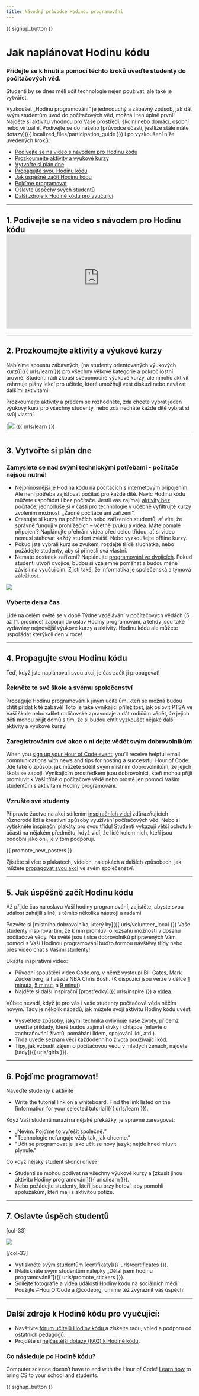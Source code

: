 ```yaml
---
title: Návodný průvodce Hodinou programování
---
```


{{ signup_button }}

# Jak naplánovat Hodinu kódu

### Přidejte se k hnutí a pomocí těchto kroků uveďte studenty do počítačových věd.

Studenti by se dnes měli učit technologie nejen používat, ale také je vytvářet.

Vyzkoušet „Hodinu programování“ je jednoduchý a zábavný způsob, jak dát svým studentům úvod do počítačových věd, možná i ten úplně první! Najděte si aktivitu vhodnou pro Vaše prostředí, školní nebo domácí, osobní nebo virtuální. Podívejte se do našeho [průvodce účastí, jestliže stále máte dotazy]({{ localized_files/participation_guide }}) i po vyzkoušení níže uvedených kroků:

- [Podívejte se na video s návodem pro Hodinu kódu](#how-to-video)
- [Prozkoumejte aktivity a výukové kurzy](#explore-activities)
- [Vytvořte si plán dne](#create-your-plan)
- [Propagujte svou Hodinu kódu](#promote-your-hour)
- [Jak úspěšně začít Hodinu kódu](#how-to-start)
- [Pojďme programovat](#code)
- [Oslavte úspěchy svých studentů](#celebrate)
- [Další zdroje k Hodině kódu pro vyučující](#other-resources)

* * *

<a id="how-to-video"></a>

## 1. Podívejte se na video s návodem pro Hodinu kódu <iframe width="500" height="255" src="https://www.youtube-nocookie.com/embed/SrnvvWDm73k" frameborder="0" allowfullscreen></iframe> 

* * *

<a id="explore-activities"></a>

## 2. Prozkoumejte aktivity a výukové kurzy

Nabízíme spoustu zábavných, [na studenty orientovaných výukových kurzů]({{ urls/learn }}) pro všechny věkové kategorie a pokročilostní úrovně. Studenti rádi zkouší svépomocné výukové kurzy, ale mnoho aktivit zahrnuje plány lekcí pro učitele, které umožňují vést diskuzi nebo navázat dalšími aktivitami.

Prozkoumejte aktivity a předem se rozhodněte, zda chcete vybrat jeden výukový kurz pro všechny studenty, nebo zda necháte každé dítě vybrat si svůj vlastní.

[![](/images/tutorials.png)]({{ urls/learn }})

* * *

<a id="create-your-plan"></a>

## 3. Vytvořte si plán dne

### Zamyslete se nad svými technickými potřebami - počítače nejsou nutné!

- Nejpřínosnější je Hodina kódu na počítačích s internetovým připojením. Ale není potřeba zajišťovat počítač pro každé dítě. Navíc Hodinu kódu můžete uspořádat i bez počítače. Jestli vás zajímají [aktivity bez počítače](/learn), jednoduše si v části pro technologie v učebně vyfiltrujte kurzy zvolením možnosti „Žádné počítače ani zařízení“.
- Otestujte si kurzy na počítačích nebo zařízeních studentů, ať víte, že správně fungují v prohlížečích – včetně zvuku a videa. Máte pomalé připojení? Naplánujte přehrání videa před celou třídou, ať si video nemusí stahovat každý student zvlášť. Nebo vyzkoušejte offline kurzy.
- Pokud jste vybrali kurz se zvukem, rozdejte třídě sluchátka, nebo požádejte studenty, aby si přinesli svá vlastní.
- Nemáte dostatek zařízení? Naplánujte [programování ve dvojicích](https://www.youtube.com/watch?v=vgkahOzFH2Q). Pokud studenti utvoří dvojice, budou si vzájemně pomáhat a budou méně závislí na vyučujícím. Zjistí také, že informatika je společenská a týmová záležitost.

<img src="/images/fit-600/group_ipad.jpg" />

### Vyberte den a čas

Lidé na celém světě se v době Týdne vzdělávání v počítačových vědách (5. až 11. prosince) zapojují do oslav Hodiny programování, a tehdy jsou také vydávány nejnovější výukové kurzy a aktivity. Hodinu kódu ale můžete uspořádat kterýkoli den v roce!

* * *

<a id="promote-your-hour"></a>

## 4. Propagujte svou Hodinu kódu

Teď, když jste naplánovali svou akci, je čas začít ji propagovat!

### Řekněte to své škole a svému společenství

Propaguje Hodinu programování k jiným učitelům, kteří se možná budou chtít přidat k té zábavě! Toto je také vynikající příležitost, jak oslovit PTSA ve Vaší škole nebo sdílet rodičovské zpravodaje a dát rodičům vědět, že jejich děti mohou přijít domů s tím, že si budou chtít vyzkoušet nějaké další aktivity a výukové kurzy!

### Zaregistrováním své akce o ní dejte vědět svým dobrovolníkům

When you [sign up your Hour of Code event](/events), you’ll receive helpful email communications with news and tips for hosting a successful Hour of Code. Jde také o způsob, jak můžete sdělit svým místním dobrovolníkům, že jejich škola se zapojí. Vynikajícím prostředkem jsou dobrovolníci, kteří mohou přijít promluvit k Vaší třídě o počítačové vědě nebo prostě jen pomoci Vašim studentům s aktivitami Hodiny programování.

### Vzrušte své studenty

Připravte žactvo na akci sdílením [inspiračních videí](/promote/resources) zdůrazňujících různorodé lidi a kreativní způsoby využívání počítačových věd. Nebo si vytiskněte inspirační plakáty pro svou třídu! Studenti vykazují větší ochotu k účasti na nějakém předmětu, když vidí, že lidé kolem nich, kteří jsou podobní jako oni, je v tom podporují.

{{ promote_new_posters }}

Zjistěte si více o plakátech, videích, nálepkách a dalších způsobech, jak můžete [propagovat svou akci](/promote/resources#posters) ve svém společenství.

* * *

<a id="how-to-start"></a>

## 5. Jak úspěšně začít Hodinu kódu

Až přijde čas na oslavu Vaší hodiny programování, zajistěte, abyste svou událost zahájili silně, s těmito několika nástroji a radami.

Pozvěte si [místního dobrovolníka, který by]({{ urls/volunteer_local }}) Vaše studenty inspiroval tím, že k nim promluví o rozsahu možností v dosahu počítačové vědy. Na světě jsou tisíce dobrovolníků připravených Vám pomoci s Vaší Hodinou programování buďto formou návštěvy třídy nebo přes video chat s Vašimi studenty!

Ukažte inspirativní video:

- Původní spouštěcí video Code.org, v němž vystoupí Bill Gates, Mark Zuckerberg, a hvězda NBA Chris Bosh. (K dispozici jsou verze v délce [1 minuta](https://www.youtube.com/watch?v=qYZF6oIZtfc), [5 minut](https://www.youtube.com/watch?v=nKIu9yen5nc), a [9 minut](https://www.youtube.com/watch?v=dU1xS07N-FA))
- Najděte si další inspirační [prostředky]({{ urls/inspire }}) a [videa](https://www.youtube.com/playlist?list=PLzdnOPI1iJNfpD8i4Sx7U0y2MccnrNZuP).

Vůbec nevadí, když je pro vás i vaše studenty počítačová věda něčím novým. Tady je několik nápadů, jak můžete svoji aktivitu Hodiny kódu uvést:

- Vysvětlete způsoby, jakými technika ovlivňuje naše životy, přičemž uveďte příklady, které budou zajímat dívky i chlapce (mluvte o zachraňování životů, pomáhání lidem, spojování lidí, atd.).
- Třída uvede seznam věcí každodenního života používající kód.
- Tipy, jak vzbudit zájem o počítačovou vědu v mladých ženách, najdete [tady]({{ urls/girls }}).

* * *

<a id="code"></a>

## 6. Pojďme programovat!

Naveďte studenty k aktivitě

- Write the tutorial link on a whiteboard. Find the link listed on the [information for your selected tutorial]({{ urls/learn }}).

Když Vaši studenti narazí na nějaké překážky, je správné zareagovat:

- „Nevím. Pojďme to vyřešit společně.“
- "Technologie nefunguje vždy tak, jak chceme."
- "Učit se programovat je jako učit se nový jazyk; nejde hned mluvit plynule."

Co když nějaký student skončí dříve?

- Studenti se mohou podívat na všechny výukové kurzy a [zkusit jinou aktivitu Hodiny programování]({{ urls/learn }}).
- Nebo požádejte studenty, kteří jsou brzy hotoví, aby pomohli spolužákům, kteří mají s aktivitou potíže.

* * *

<a id="celebrate"></a>

## 7. Oslavte úspěch studentů

[col-33]

![](/images/fit-600/boy-certificate.jpg)

[/col-33]

- Vytiskněte svým studentům [certifikáty]({{ urls/certificates }}).
- [Natiskněte svým studentům nálepky „Dělal jsem hodinu programování!“]({{ urls/promote_stickers }}).
- Sdílejte fotografie a videa události Hodiny kódu na sociálních médií. Použijte #HourOfCode a @codeorg, umíme též zvýraznit váš úspěch!

* * *

<a id="other-resources"></a>

## Další zdroje k Hodině kódu pro vyučující:

- Navštivte [fórum učitelů Hodiny kódu ](http://forum.code.org/c/plc/hour-of-code) a získejte radu, vhled a podporu od ostatních pedagogů.
- Projděte si [nejčastější dotazy (FAQ) k Hodině kódu](https://support.code.org/hc/en-us/categories/200147083-Hour-of-Code).

### Co následuje po Hodině kódu?

Computer science doesn’t have to end with the Hour of Code! [Learn how](/beyond) to bring CS to your school and students.

{{ signup_button }}